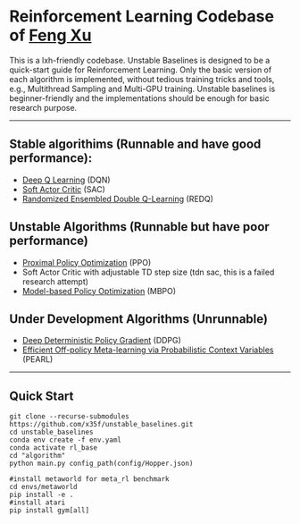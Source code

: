 # Reinforcement Learning Codebase of [Feng Xu](mailto:xufeng@lamda.nju.edu.cn)

This is a lxh-friendly codebase.
Unstable Baselines is designed to be a quick-start guide for Reinforcement Learning. Only the basic version of each algorithm is implemented, without tedious training tricks and tools, e.g., Multithread Sampling and Multi-GPU training. Unstable baselines is beginner-friendly and the implementations should be enough for basic research purpose.


---
## Stable algorithims (Runnable and have good performance):
* [Deep Q Learning](https://arxiv.org/abs/1312.5602) (DQN) 
* [Soft Actor Critic](https://arxiv.org/abs/1801.01290) (SAC)
* [Randomized Ensembled Double Q-Learning](https://arxiv.org/abs/2101.05982) (REDQ)


## Unstable Algorithms (Runnable but have poor performance)
* [Proximal Policy Optimization](https://arxiv.org/abs/1707.06347) (PPO)
* Soft Actor Critic with adjustable TD step size (tdn sac, this is a failed research attempt)
* [Model-based Policy Optimization](https://arxiv.org/abs/1906.08253) (MBPO)

## Under Development Algorithms (Unrunnable)
* [Deep Deterministic Policy Gradient](https://arxiv.org/abs/1509.02971v6) (DDPG)
* [Efficient Off-policy Meta-learning via Probabilistic Context Variables](http://arxiv.org/abs/1903.08254) (PEARL)

---
## Quick Start
``` shell
git clone --recurse-submodules https://github.com/x35f/unstable_baselines.git
cd unstable_baselines
conda env create -f env.yaml 
conda activate rl_base
cd "algorithm"
python main.py config_path(config/Hopper.json)  
```

```install envs
#install metaworld for meta_rl benchmark
cd envs/metaworld
pip install -e .
#install atari
pip install gym[all]
```

